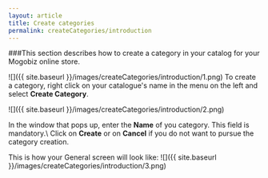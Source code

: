 ```yaml
---
layout: article
title: Create categories
permalink: createCategories/introduction
---
```

###This section describes how to create a category in your catalog for your Mogobiz online store.

![]({{ site.baseurl }}/images/createCategories/introduction/1.png)
To create a category, right click on your catalogue's name in the menu on the left and select **Create Category**.

![]({{ site.baseurl }}/images/createCategories/introduction/2.png)

In the window that pops up, enter the **Name** of you category. This field is mandatory.\\
Click on **Create** or on **Cancel** if you do not want to pursue the category creation.

This is how your General screen will look like:
![]({{ site.baseurl }}/images/createCategories/introduction/3.png)